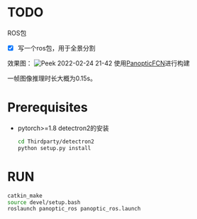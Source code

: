 # TODO
ROS包
- [x] 写一个ros包，用于全景分割

效果图：
![Peek 2022-02-24 21-42](https://raw.githubusercontent.com/zhuhu00/img/master/Peek%202022-02-24%2021-42.gif)
使用[PanopticFCN](https://github.com/dvlab-research/PanopticFCN)进行构建

一帧图像推理时长大概为0.15s。

# Prerequisites
- pytorch>=1.8  detectron2的安装
    
    ```bash
    cd Thirdparty/detectron2
    python setup.py install
    ```
    
# RUN 
```bash
catkin_make
source devel/setup.bash
roslaunch panoptic_ros panoptic_ros.launch
```